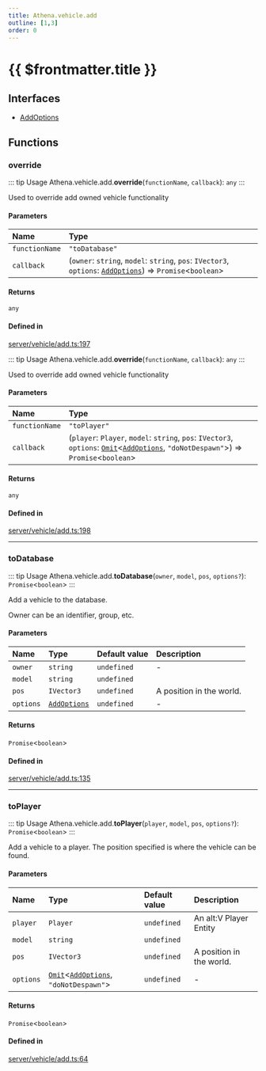 ```yaml
---
title: Athena.vehicle.add
outline: [1,3]
order: 0
---
```


# {{ $frontmatter.title }}


## Interfaces

- [AddOptions](../interfaces/server_vehicle_add_AddOptions.md)

## Functions

### override

::: tip Usage
Athena.vehicle.add.**override**(`functionName`, `callback`): `any`
:::

Used to override add owned vehicle functionality

#### Parameters

| Name | Type |
| :------ | :------ |
| `functionName` | ``"toDatabase"`` |
| `callback` | (`owner`: `string`, `model`: `string`, `pos`: `IVector3`, `options`: [`AddOptions`](../interfaces/server_vehicle_add_AddOptions.md)) => `Promise`<`boolean`\> |

#### Returns

`any`

#### Defined in

[server/vehicle/add.ts:197](https://github.com/Stuyk/altv-athena/blob/492641c/src/core/server/vehicle/add.ts#L197)

::: tip Usage
Athena.vehicle.add.**override**(`functionName`, `callback`): `any`
:::

Used to override add owned vehicle functionality

#### Parameters

| Name | Type |
| :------ | :------ |
| `functionName` | ``"toPlayer"`` |
| `callback` | (`player`: `Player`, `model`: `string`, `pos`: `IVector3`, `options`: [`Omit`](server_player_inventory_Internal.md#Omit)<[`AddOptions`](../interfaces/server_vehicle_add_AddOptions.md), ``"doNotDespawn"``\>) => `Promise`<`boolean`\> |

#### Returns

`any`

#### Defined in

[server/vehicle/add.ts:198](https://github.com/Stuyk/altv-athena/blob/492641c/src/core/server/vehicle/add.ts#L198)

___

### toDatabase

::: tip Usage
Athena.vehicle.add.**toDatabase**(`owner`, `model`, `pos`, `options?`): `Promise`<`boolean`\>
:::

Add a vehicle to the database.

Owner can be an identifier, group, etc.

#### Parameters

| Name | Type | Default value | Description |
| :------ | :------ | :------ | :------ |
| `owner` | `string` | `undefined` | - |
| `model` | `string` | `undefined` |  |
| `pos` | `IVector3` | `undefined` | A position in the world. |
| `options` | [`AddOptions`](../interfaces/server_vehicle_add_AddOptions.md) | `undefined` | - |

#### Returns

`Promise`<`boolean`\>

#### Defined in

[server/vehicle/add.ts:135](https://github.com/Stuyk/altv-athena/blob/492641c/src/core/server/vehicle/add.ts#L135)

___

### toPlayer

::: tip Usage
Athena.vehicle.add.**toPlayer**(`player`, `model`, `pos`, `options?`): `Promise`<`boolean`\>
:::

Add a vehicle to a player.
The position specified is where the vehicle can be found.

#### Parameters

| Name | Type | Default value | Description |
| :------ | :------ | :------ | :------ |
| `player` | `Player` | `undefined` | An alt:V Player Entity |
| `model` | `string` | `undefined` |  |
| `pos` | `IVector3` | `undefined` | A position in the world. |
| `options` | [`Omit`](server_player_inventory_Internal.md#Omit)<[`AddOptions`](../interfaces/server_vehicle_add_AddOptions.md), ``"doNotDespawn"``\> | `undefined` | - |

#### Returns

`Promise`<`boolean`\>

#### Defined in

[server/vehicle/add.ts:64](https://github.com/Stuyk/altv-athena/blob/492641c/src/core/server/vehicle/add.ts#L64)
